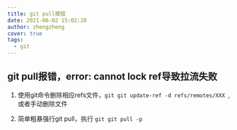 ```yaml
---
title: git pull报错
date: 2021-06-02 15:02:28
author: zhengzheng
cover: true
tags:
  - git
---
```


## git pull报错，error: cannot lock ref导致拉流失败

1. 使用git命令删除相应refs文件，```git git update-ref -d refs/remotes/XXX ```,或者手动删除文件

2. 简单粗暴强行git pull，执行 ```git git pull -p```